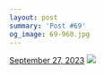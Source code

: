```yaml
---
layout: post
summary: 'Post #69'
og_image: 69-960.jpg
---
```


<p>
  <time>
    <a href="/69">September 27, 2023</a>
  </time>
  <a href="/69">
    <img src="{{ site.assets_url }}/69-480.jpg" srcset="{{ site.assets_url }}/69-240.jpg 240w, {{ site.assets_url }}/69-480.jpg 480w, {{ site.assets_url }}/69-720.jpg 720w, {{ site.assets_url }}/69-960.jpg 960w" sizes="(min-width: 700px) 50vw, calc(100vw - 2rem)" />
  </a>
</p>
